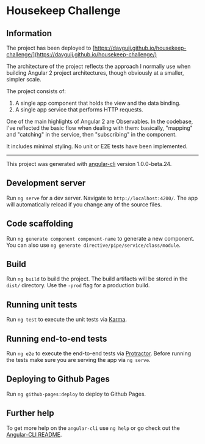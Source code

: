 # Housekeep Challenge

## Information

The project has been deployed to [https://davguij.github.io/housekeep-challenge/](https://davguij.github.io/housekeep-challenge/)


The architecture of the project reflects the approach I normally use when building Angular 2 project architectures, though obviously at a smaller, simpler scale. 

The project consists of:
1) A single app component that holds the view and the data binding.
2) A single app service that performs HTTP requests.

One of the main highlights of Angular 2 are Observables. In the codebase, I've reflected the basic flow when dealing with them: basically, "mapping" and "catching" in the service, then "subscribing" in the component.

It includes minimal styling. No unit or E2E tests have been implemented.

---

This project was generated with [angular-cli](https://github.com/angular/angular-cli) version 1.0.0-beta.24.

## Development server
Run `ng serve` for a dev server. Navigate to `http://localhost:4200/`. The app will automatically reload if you change any of the source files.

## Code scaffolding

Run `ng generate component component-name` to generate a new component. You can also use `ng generate directive/pipe/service/class/module`.

## Build

Run `ng build` to build the project. The build artifacts will be stored in the `dist/` directory. Use the `-prod` flag for a production build.

## Running unit tests

Run `ng test` to execute the unit tests via [Karma](https://karma-runner.github.io).

## Running end-to-end tests

Run `ng e2e` to execute the end-to-end tests via [Protractor](http://www.protractortest.org/).
Before running the tests make sure you are serving the app via `ng serve`.

## Deploying to Github Pages

Run `ng github-pages:deploy` to deploy to Github Pages.

## Further help

To get more help on the `angular-cli` use `ng help` or go check out the [Angular-CLI README](https://github.com/angular/angular-cli/blob/master/README.md).

